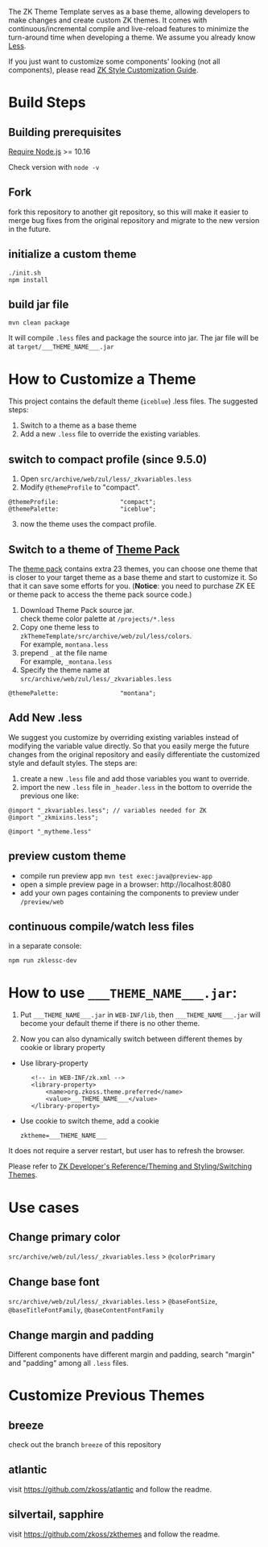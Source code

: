 The ZK Theme Template serves as a base theme, allowing developers to make changes and create custom ZK themes. It comes with continuous/incremental compile and live-reload features to minimize the turn-around time when developing a theme. We assume you already know [Less](http://lesscss.org/).

If you just want to customize some components' looking (not all components), please read [ZK Style Customization Guide](https://www.zkoss.org/wiki/ZK_Style_Customization_Guide).

# Build Steps
## Building prerequisites
[Require Node.js](https://nodejs.org/en/download/) \>= 10.16

Check version with `node -v`

## Fork
fork this repository to another git repository, so this will make it easier to merge bug fixes from the original repository and migrate to the new version in the future.

## initialize a custom theme
```
./init.sh
npm install
```

## build jar file
`mvn clean package`

It will compile `.less` files and package the source into jar. The jar file will be at `target/___THEME_NAME___.jar`

# How to Customize a Theme
This project contains the default theme (`iceblue`) .less files. 
The suggested steps:
1. Switch to a theme as a base theme
2. Add a new `.less` file to override the existing variables.

## switch to compact profile (since 9.5.0)
1. Open `src/archive/web/zul/less/_zkvariables.less`
2. Modify `@themeProfile` to "compact".

``` less
@themeProfile:                 "compact";
@themePalette:                 "iceblue";
```

3. now the theme uses the compact profile.

## Switch to a theme of [Theme Pack](https://www.zkoss.org/zkthemepackdemo/)
The [theme pack](https://www.zkoss.org/zkthemepackdemo/) contains extra 23 themes, you can choose one theme that is closer to your target theme as a base theme and start to customize it. So that it can save some efforts for you.
(**Notice**: you need to purchase ZK EE or theme pack to access the theme pack source code.)

1. Download Theme Pack source jar. <br/>
check theme color palette at `/projects/*.less`
2. Copy one theme less to `zkThemeTemplate/src/archive/web/zul/less/colors`. <br/>
For example, `montana.less`
3. prepend `_` at the file name <br/>
For example, `_montana.less`
4. Specify the theme name at `src/archive/web/zul/less/_zkvariables.less`
```less
@themePalette:                 "montana";
```

## Add New .less
We suggest you customize by overriding existing variables instead of modifying the variable value directly. So that you easily merge the future changes from the original repository and easily differentiate the customized style and default styles. The steps are:
1. create a new `.less` file and add those variables you want to override.
2. import the new `.less` file in `_header.less` in the bottom to override the previous one like:
```less
@import "_zkvariables.less"; // variables needed for ZK
@import "_zkmixins.less";

@import "_mytheme.less"
```


## preview custom theme
* compile run preview app
`mvn test exec:java@preview-app`
* open a simple preview page in a browser: http://localhost:8080
* add your own pages containing the components to preview under `/preview/web`

## continuous compile/watch less files
in a separate console:

`npm run zklessc-dev`


# How to use `___THEME_NAME___.jar`:

1. Put `___THEME_NAME___.jar` in `WEB-INF/lib`, then `___THEME_NAME___.jar`
    will become your default theme if there is no other theme.

2. Now you can also dynamically switch between different themes by
    cookie or library property
  -  Use library-property
     ```
        <!-- in WEB-INF/zk.xml -->
        <library-property> 
            <name>org.zkoss.theme.preferred</name>
            <value>___THEME_NAME___</value>
        </library-property> 
     ```


  - Use cookie to switch theme, add a cookie
    ```
    zktheme=___THEME_NAME___
    ```
It does not require a server restart, but user has to refresh the browser.

Please refer to [ZK Developer's Reference/Theming and Styling/Switching Themes](https://www.zkoss.org/wiki/ZK_Developer%27s_Reference/Theming_and_Styling/Switching_Themes).

# Use cases
## Change primary color
`src/archive/web/zul/less/_zkvariables.less` > `@colorPrimary`

## Change base font
`src/archive/web/zul/less/_zkvariables.less` > `@baseFontSize`, `@baseTitleFontFamily`, `@baseContentFontFamily`

## Change margin and padding
Different components have different margin and padding, search "margin" and "padding" among all `.less` files.


# Customize Previous Themes

## breeze
check out the branch `breeze` of this repository

## atlantic 
visit https://github.com/zkoss/atlantic and follow the readme.

## silvertail, sapphire
visit https://github.com/zkoss/zkthemes and follow the readme.